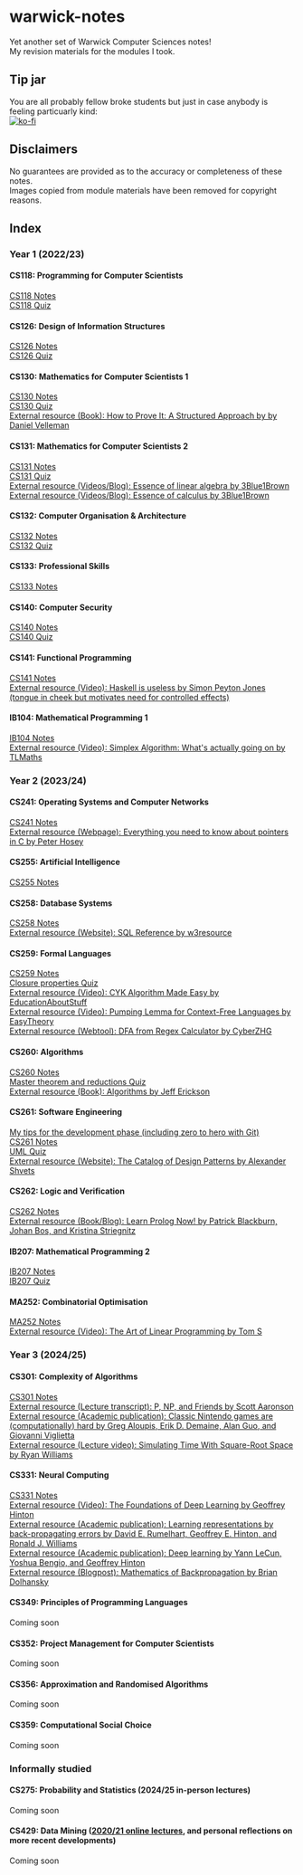 # warwick-notes

Yet another set of Warwick Computer Sciences notes!  
My revision materials for the modules I took.  

## Tip jar
You are all probably fellow broke students but just in case anybody is feeling particuarly kind:  
[![ko-fi](https://ko-fi.com/img/githubbutton_sm.svg)](https://ko-fi.com/E1E61FWEAC)

## Disclaimers

No guarantees are provided as to the accuracy or completeness of these notes.  
Images copied from module materials have been removed for copyright reasons.

## Index
### Year 1 (2022/23)
#### CS118: Programming for Computer Scientists
[CS118 Notes](Y1/CS118.pdf)  
[CS118 Quiz](https://app.studius.ai/decks/8b9d4f443b486cbfd2156fc9b293e191?invite=UKtFiMdOcZQst3yCpqAznIb5aag1)  
#### CS126: Design of Information Structures
[CS126 Notes](Y1/CS126.pdf)  
[CS126 Quiz](https://app.studius.ai/decks/b207a6a6cb398229a7077e0b36a6c82f?invite=UKtFiMdOcZQst3yCpqAznIb5aag1)  
#### CS130: Mathematics for Computer Scientists 1
[CS130 Notes](Y1/CS130.pdf)  
[CS130 Quiz](https://app.studius.ai/decks/b4953e89e933d50c8c0bbf76da7f5112?invite=UKtFiMdOcZQst3yCpqAznIb5aag1)  
[External resource (Book): How to Prove It: A Structured Approach by by Daniel Velleman](https://www.vlebooks.com/Product/Index/2006618)  
#### CS131: Mathematics for Computer Scientists 2
[CS131 Notes](Y1/CS131.pdf)  
[CS131 Quiz](https://app.studius.ai/decks/e6b6297a7e3472f8b59ef8233ad84afb?invite=UKtFiMdOcZQst3yCpqAznIb5aag1)  
[External resource (Videos/Blog): Essence of linear algebra by 3Blue1Brown](https://www.3blue1brown.com/topics/linear-algebra)  
[External resource (Videos/Blog): Essence of calculus by 3Blue1Brown](https://www.3blue1brown.com/topics/calculus)
#### CS132: Computer Organisation & Architecture
[CS132 Notes](Y1/CS132.pdf)  
[CS132 Quiz](https://app.studius.ai/decks/db693124565718bffacd91f8c287af43?invite=UKtFiMdOcZQst3yCpqAznIb5aag1)  
#### CS133: Professional Skills
[CS133 Notes](Y1/CS133T2_RAW.pdf)  
#### CS140: Computer Security
[CS140 Notes](Y1/CS140.pdf)  
[CS140 Quiz](https://app.studius.ai/decks/c93c2a144d16e44f9b4fa6ab76ffcf5e?invite=UKtFiMdOcZQst3yCpqAznIb5aag1)  
#### CS141: Functional Programming
[CS141 Notes](Y1/CS141.pdf)  
[External resource (Video): Haskell is useless by Simon Peyton Jones (tongue in cheek but motivates need for controlled effects)](https://www.youtube.com/watch?v=iSmkqocn0oQ)  
#### IB104: Mathematical Programming 1
[IB104 Notes](Y1/IB104.pdf)  
[External resource (Video): Simplex Algorithm: What's actually going on by TLMaths](https://www.youtube.com/watch?v=pWeEz3O-ZRg)  

### Year 2 (2023/24)
#### CS241: Operating Systems and Computer Networks
[CS241 Notes](Y2/CS241.pdf)  
[External resource (Webpage): Everything you need to know about pointers in C by Peter Hosey](https://boredzo.org/pointers/)  
#### CS255: Artificial Intelligence
[CS255 Notes](Y2/CS255.pdf)  
#### CS258: Database Systems
[CS258 Notes](Y2/CS258.pdf)  
[External resource (Website): SQL Reference by w3resource](https://www.w3resource.com/sql/tutorials.php)  
#### CS259: Formal Languages
[CS259 Notes](Y2/CS259.pdf)  
[Closure properties Quiz](https://app.studius.ai/decks/dda0251b15d3d9c18b89256831f5770d?invite=UKtFiMdOcZQst3yCpqAznIb5aag1)  
[External resource (Video): CYK Algorithm Made Easy by EducationAboutStuff](https://www.youtube.com/watch?v=VTH1k-xiswM)  
[External resource (Video): Pumping Lemma for Context-Free Languages by EasyTheory](https://www.youtube.com/watch?v=-UH9L2sJpPQ)  
[External resource (Webtool): DFA from Regex Calculator by CyberZHG](https://cyberzhg.github.io/toolbox/min_dfa)  
#### CS260: Algorithms
[CS260 Notes](Y2/CS260.pdf)  
[Master theorem and reductions Quiz](https://app.studius.ai/decks/feb883d42e048e5df6ea41794b7a6b4e?invite=UKtFiMdOcZQst3yCpqAznIb5aag1)  
[External resource (Book): Algorithms by Jeff Erickson](https://jeffe.cs.illinois.edu/teaching/algorithms/book/Algorithms-JeffE.pdf)  
#### CS261: Software Engineering
[My tips for the development phase (including zero to hero with Git)](Y2/CS261_DevTips.pdf)  
[CS261 Notes](Y2/CS261.pdf)  
[UML Quiz](https://app.studius.ai/decks/d1a5bafe5cbaf9f6c373d61bf21b131f?invite=UKtFiMdOcZQst3yCpqAznIb5aag1)  
[External resource (Website): The Catalog of Design Patterns by Alexander Shvets](https://refactoring.guru/design-patterns/catalog)  
#### CS262: Logic and Verification
[CS262 Notes](Y2/CS262.pdf)  
[External resource (Book/Blog): Learn Prolog Now! by Patrick Blackburn, Johan Bos, and Kristina Striegnitz](https://www.let.rug.nl/bos/lpn//lpnpage.php?pageid=online)  
#### IB207: Mathematical Programming 2
[IB207 Notes](Y2/IB207.pdf)  
[IB207 Quiz](https://app.studius.ai/decks/857ac2d5c1a2dceceb3bf47ba0798553?invite=UKtFiMdOcZQst3yCpqAznIb5aag1)  
#### MA252: Combinatorial Optimisation
[MA252 Notes](Y2/MA252.pdf)  
[External resource (Video): The Art of Linear Programming by Tom S](https://www.youtube.com/watch?v=E72DWgKP_1Y)  
### Year 3 (2024/25)
#### CS301: Complexity of Algorithms
[CS301 Notes](Y3/CS301.pdf)  
[External resource (Lecture transcript): P, NP, and Friends by Scott Aaronson](https://scottaaronson.com/democritus/lec6.html)  
[External resource (Academic publication): Classic Nintendo games are (computationally) hard by Greg Aloupis, Erik D. Demaine, Alan Guo, and Giovanni Viglietta](https://www.sciencedirect.com/science/article/pii/S0304397515001735)  
[External resource (Lecture video): Simulating Time With Square-Root Space by Ryan Williams](https://www.youtube.com/watch?v=1qwDO5ulUFs)  
#### CS331: Neural Computing
[CS331 Notes](Y3/CS331.pdf)  
[External resource (Video): The Foundations of Deep Learning by Geoffrey Hinton](https://www.youtube.com/watch?v=zl99IZvW7rE)  
[External resource (Academic publication): Learning representations by back-propagating errors by David E. Rumelhart, Geoffrey E. Hinton, and Ronald J. Williams](https://www.nature.com/articles/323533a0)  
[External resource (Academic publication): Deep learning by Yann LeCun, Yoshua Bengio, and Geoffrey Hinton](https://www.nature.com/articles/nature14539)  
[External resource (Blogpost): Mathematics of Backpropagation by Brian Dolhansky](https://www.briandolhansky.com/blog/2013/9/27/artificial-neural-networks-backpropagation-part-4)  
#### CS349: Principles of Programming Languages
Coming soon
#### CS352: Project Management for Computer Scientists
Coming soon
#### CS356: Approximation and Randomised Algorithms
Coming soon
#### CS359: Computational Social Choice
Coming soon
### Informally studied
#### CS275: Probability and Statistics (2024/25 in-person lectures)
Coming soon
#### CS429: Data Mining ([2020/21 online lectures](https://www.youtube.com/playlist?list=PL9IcorxiyRbASB9DXjoWnBJO9RSKyzM2N), and personal reflections on more recent developments)
Coming soon
